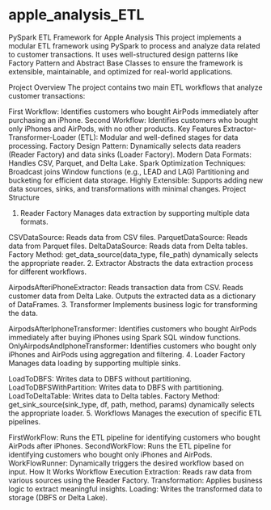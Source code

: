 # apple_analysis_ETL

PySpark ETL Framework for Apple Analysis
This project implements a modular ETL framework using PySpark to process and analyze data related to customer transactions. It uses well-structured design patterns like Factory Pattern and Abstract Base Classes to ensure the framework is extensible, maintainable, and optimized for real-world applications.

Project Overview
The project contains two main ETL workflows that analyze customer transactions:

First Workflow: Identifies customers who bought AirPods immediately after purchasing an iPhone.
Second Workflow: Identifies customers who bought only iPhones and AirPods, with no other products.
Key Features
Extractor-Transformer-Loader (ETL): Modular and well-defined stages for data processing.
Factory Design Pattern:
Dynamically selects data readers (Reader Factory) and data sinks (Loader Factory).
Modern Data Formats: Handles CSV, Parquet, and Delta Lake.
Spark Optimization Techniques:
Broadcast joins
Window functions (e.g., LEAD and LAG)
Partitioning and bucketing for efficient data storage.
Highly Extensible: Supports adding new data sources, sinks, and transformations with minimal changes.
Project Structure
1. Reader Factory
Manages data extraction by supporting multiple data formats.

CSVDataSource: Reads data from CSV files.
ParquetDataSource: Reads data from Parquet files.
DeltaDataSource: Reads data from Delta tables.
Factory Method: get_data_source(data_type, file_path) dynamically selects the appropriate reader.
2. Extractor
Abstracts the data extraction process for different workflows.

AirpodsAfteriPhoneExtractor:
Reads transaction data from CSV.
Reads customer data from Delta Lake.
Outputs the extracted data as a dictionary of DataFrames.
3. Transformer
Implements business logic for transforming the data.

AirpodsAfterIphoneTransformer:
Identifies customers who bought AirPods immediately after buying iPhones using Spark SQL window functions.
OnlyAirpodsAndIphoneTransformer:
Identifies customers who bought only iPhones and AirPods using aggregation and filtering.
4. Loader Factory
Manages data loading by supporting multiple sinks.

LoadToDBFS: Writes data to DBFS without partitioning.
LoadToDBFSWithPartition: Writes data to DBFS with partitioning.
LoadToDeltaTable: Writes data to Delta tables.
Factory Method: get_sink_source(sink_type, df, path, method, params) dynamically selects the appropriate loader.
5. Workflows
Manages the execution of specific ETL pipelines.

FirstWorkFlow: Runs the ETL pipeline for identifying customers who bought AirPods after iPhones.
SecondWorkFlow: Runs the ETL pipeline for identifying customers who bought only iPhones and AirPods.
WorkFlowRunner: Dynamically triggers the desired workflow based on input.
How It Works
Workflow Execution
Extraction: Reads raw data from various sources using the Reader Factory.
Transformation: Applies business logic to extract meaningful insights.
Loading: Writes the transformed data to storage (DBFS or Delta Lake).
